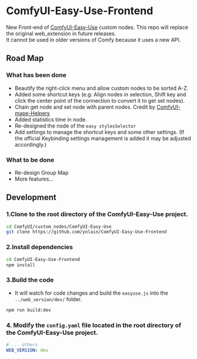 # ComfyUI-Easy-Use-Frontend

New Front-end of [ComfyUI-Easy-Use](https://github.com/yolain/ComfyUI-Easy-Use) custom nodes. This repo will replace the original web_extension in future releases.
<br>It cannot be used in older versions of Comfy because it uses a new API.

## Road Map

### What has been done

- Beautify the right-click menu and allow custom nodes to be sorted A-Z.
- Added some shortcut keys (e.g: Align nodes in selection, Shift key and click the center point of the connection to convert it to get set nodes).
- Chain get node and set node with parent nodes. Credit by [ComfyUI-mape-Helpers](https://github.com/mape/ComfyUI-mape-Helpers)
- Added statistics time in node.
- Re-designed the node of the `easy stylesSelector`
- Add settings to manage the shortcut keys and some other settings. (If the official Keybinding settings management is added it may be adjusted accordingly.)


### What to be done

- Re-design Group Map
- More features...

## Development

### 1.Clone to the root directory of the ComfyUI-Easy-Use project.
```bash
cd ComfyUI/custom_nodes/ComfyUI-Easy-Use
git clone https://github.com/yolain/ComfyUI-Easy-Use-Frontend
```
### 2.Install dependencies
```bash
cd ComfyUI-Easy-Use-Frontend
npm install
```
### 3.Build the code
- It will watch for code changes and build the `easyuse.js` into the `../web_version/dev/` folder.
```bash
npm run build:dev 
```
### 4. Modify the `config.yaml` file located in the root directory of the ComfyUI-Easy-Use project.
```yaml
# ... others  
WEB_VERSION: dev
```
